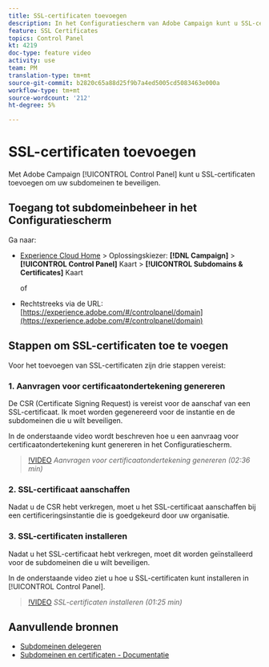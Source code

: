 ```yaml
---
title: SSL-certificaten toevoegen
description: In het Configuratiescherm van Adobe Campaign kunt u SSL-certificaten toevoegen om uw subdomeinen te beveiligen.
feature: SSL Certificates
topics: Control Panel
kt: 4219
doc-type: feature video
activity: use
team: PM
translation-type: tm+mt
source-git-commit: b2820c65a88d25f9b7a4ed5005cd5083463e000a
workflow-type: tm+mt
source-wordcount: '212'
ht-degree: 5%

---
```



# SSL-certificaten toevoegen

Met Adobe Campaign [!UICONTROL Control Panel] kunt u SSL-certificaten toevoegen om uw subdomeinen te beveiligen.

## Toegang tot subdomeinbeheer in het Configuratiescherm

Ga naar:

* [Experience Cloud Home](https://experience.adobe.com/#/home) > Oplossingskiezer: **[!DNL Campaign]** > **[!UICONTROL Control Panel]** Kaart > **[!UICONTROL Subdomains & Certificates]** Kaart

   of
* Rechtstreeks via de URL: [https://experience.adobe.com/#/controlpanel/domain](https://experience.adobe.com/#/controlpanel/domain)

## Stappen om SSL-certificaten toe te voegen

Voor het toevoegen van SSL-certificaten zijn drie stappen vereist:

### 1. Aanvragen voor certificaatondertekening genereren

De CSR (Certificate Signing Request) is vereist voor de aanschaf van een SSL-certificaat. Ik moet worden gegenereerd voor de instantie en de subdomeinen die u wilt beveiligen.

In de onderstaande video wordt beschreven hoe u een aanvraag voor certificaatondertekening kunt genereren in het Configuratiescherm.

>[!VIDEO](https://video.tv.adobe.com/v/31317?quality=12)
*Aanvragen voor certificaatondertekening genereren (02:36 min)*

### 2. SSL-certificaat aanschaffen

Nadat u de CSR hebt verkregen, moet u het SSL-certificaat aanschaffen bij een certificeringsinstantie die is goedgekeurd door uw organisatie.

### 3. SSL-certificaten installeren

Nadat u het SSL-certificaat hebt verkregen, moet dit worden geïnstalleerd voor de subdomeinen die u wilt beveiligen.

In de onderstaande video ziet u hoe u SSL-certificaten kunt installeren in [!UICONTROL Control Panel].

>[!VIDEO](https://video.tv.adobe.com/v/31166?quality=12)
*SSL-certificaten installeren (01:25 min)*

## Aanvullende bronnen

* [Subdomeinen delegeren](/help/acc/monitoring-campaign-classic/control-panel/subdomain-delegation.md)
* [Subdomeinen en certificaten - Documentatie](https://docs.adobe.com/content/help/nl-NL/control-panel/using/subdomains-and-certificates/renewing-subdomain-certificate.html)
